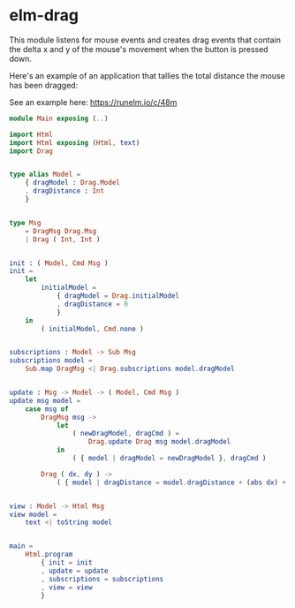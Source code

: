 # elm-drag

This module listens for mouse events and creates drag events that
contain the delta x and y of the mouse's movement when the button is
pressed down.

Here's an example of an application that tallies the total distance
the mouse has been dragged:

See an example here: https://runelm.io/c/48m

```elm
module Main exposing (..)

import Html
import Html exposing (Html, text)
import Drag


type alias Model =
    { dragModel : Drag.Model
    , dragDistance : Int
    }


type Msg
    = DragMsg Drag.Msg
    | Drag ( Int, Int )


init : ( Model, Cmd Msg )
init =
    let
        initialModel =
            { dragModel = Drag.initialModel
            , dragDistance = 0
            }
    in
        ( initialModel, Cmd.none )


subscriptions : Model -> Sub Msg
subscriptions model =
    Sub.map DragMsg <| Drag.subscriptions model.dragModel


update : Msg -> Model -> ( Model, Cmd Msg )
update msg model =
    case msg of
        DragMsg msg ->
            let
                ( newDragModel, dragCmd ) =
                    Drag.update Drag msg model.dragModel
            in
                ( { model | dragModel = newDragModel }, dragCmd )

        Drag ( dx, dy ) ->
            ( { model | dragDistance = model.dragDistance + (abs dx) + (abs dy) }, Cmd.none )


view : Model -> Html Msg
view model =
    text <| toString model


main =
    Html.program
        { init = init
        , update = update
        , subscriptions = subscriptions
        , view = view
        }
```
